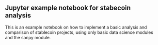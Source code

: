 ## Jupyter example notebook for stabecoin analysis

This is an example notebook on how to implement a basic analysis and comparison of stablecoin projects, using only basic data science modules and the sanpy module.
